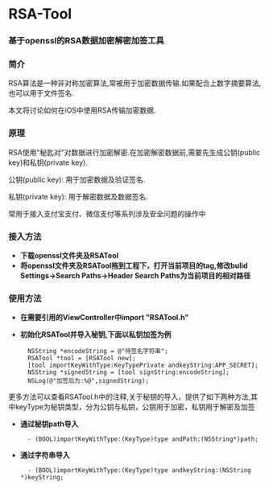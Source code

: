 # RSA-Tool
### 基于openssl的RSA数据加密解密加签工具
### 简介

RSA算法是一种非对称加密算法,常被用于加密数据传输.如果配合上数字摘要算法, 也可以用于文件签名.

本文将讨论如何在iOS中使用RSA传输加密数据.

### 原理
RSA使用"秘匙对"对数据进行加密解密.在加密解密数据前,需要先生成公钥(public key)和私钥(private key).

公钥(public key): 用于加密数据及验证签名. 

私钥(private key): 用于解密数据及数据签名. 

常用于接入支付宝支付、微信支付等系列涉及安全问题的操作中



### 接入方法
- **下载openssl文件夹及RSATool**
- **将openssl文件夹及RSATool拖到工程下，打开当前项目的tag,修改bulid Settings->Search Paths->Header Search Paths为当前项目的相对路径**
	
### 使用方法
- **在需要引用的ViewController中import "RSATool.h"**
- **初始化RSATool并导入秘钥,下面以私钥加签为例**
		
		NSString *encodeString = @"待签名字符串";
		RSATool *tool = [RSATool new];
		[tool importKeyWithType:KeyTypePrivate andkeyString:APP_SECRET];
		NSString *signedString = [tool signString:encodeString];
		NSLog(@"加签后为:%@",signedString);
更多方法可以查看RSATool.h中的注释,关于秘钥的导入，提供了如下两种方法,其中keyType为秘钥类型，分为公钥与私钥，公钥用于加密，私钥用于解密及加签


- **通过秘钥path导入**
	
		- (BOOL)importKeyWithType:(KeyType)type andPath:(NSString*)path;

- **通过字符串导入**


		- (BOOL)importKeyWithType:(KeyType)type andkeyString:(NSString *)keyString;


